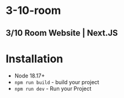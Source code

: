 # 3-10-room
3/10 Room Website | Next.JS
------------------------------------------
# Installation
- Node 18.17+
- ```npm run build``` - build your project
- ```npm run dev``` - Run your Project
